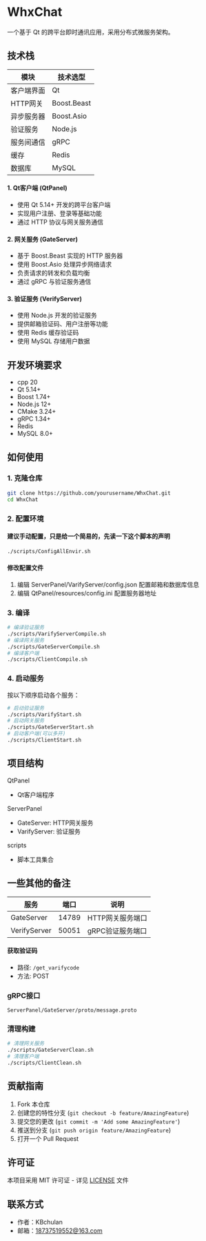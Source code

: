 # WhxChat

一个基于 Qt 的跨平台即时通讯应用，采用分布式微服务架构。

## 技术栈

| 模块 | 技术选型 |
|------|----------|
| 客户端界面 | Qt |
| HTTP网关 | Boost.Beast |
| 异步服务器 | Boost.Asio |
| 验证服务 | Node.js |
| 服务间通信 | gRPC |
| 缓存 | Redis |
| 数据库 | MySQL |

#### 1. Qt客户端 (QtPanel)
- 使用 Qt 5.14+ 开发的跨平台客户端
- 实现用户注册、登录等基础功能
- 通过 HTTP 协议与网关服务通信

#### 2. 网关服务 (GateServer)
- 基于 Boost.Beast 实现的 HTTP 服务器
- 使用 Boost.Asio 处理异步网络请求
- 负责请求的转发和负载均衡
- 通过 gRPC 与验证服务通信

#### 3. 验证服务 (VerifyServer)
- 使用 Node.js 开发的验证服务
- 提供邮箱验证码、用户注册等功能
- 使用 Redis 缓存验证码
- 使用 MySQL 存储用户数据

## 开发环境要求

- cpp 20
- Qt 5.14+
- Boost 1.74+
- Node.js 12+
- CMake 3.24+
- gRPC 1.34+
- Redis
- MySQL 8.0+

## 如何使用

### 1. 克隆仓库
```bash
git clone https://github.com/yourusername/WhxChat.git
cd WhxChat
```

### 2. 配置环境

#### 建议手动配置，只是给一个简易的，先读一下这个脚本的声明
```bash
./scripts/ConfigAllEnvir.sh
```
#### 修改配置文件
1. 编辑 ServerPanel/VarifyServer/config.json 配置邮箱和数据库信息
2. 编辑 QtPanel/resources/config.ini 配置服务器地址

### 3. 编译
```bash
# 编译验证服务
./scripts/VarifyServerCompile.sh
# 编译网关服务
./scripts/GateServerCompile.sh
# 编译客户端
./scripts/ClientCompile.sh
```

### 4. 启动服务

按以下顺序启动各个服务：
```bash
# 启动验证服务
./scripts/VarifyStart.sh
# 启动网关服务
./scripts/GateServerStart.sh
# 启动客户端(可以多开)
./scripts/ClientStart.sh
```

## 项目结构
QtPanel
- Qt客户端程序

ServerPanel
- GateServer: HTTP网关服务
- VarifyServer: 验证服务

scripts
- 脚本工具集合


## 一些其他的备注

| 服务 | 端口 | 说明 |
|------|------|------|
| GateServer | 14789 | HTTP网关服务端口 |
| VerifyServer | 50051 | gRPC验证服务端口 |

#### 获取验证码
- 路径: `/get_varifycode`
- 方法: POST

### gRPC接口

`ServerPanel/GateServer/proto/message.proto`

### 清理构建
```bash
# 清理网关服务
./scripts/GateServerClean.sh
# 清理客户端
./scripts/ClientClean.sh
```

## 贡献指南

1. Fork 本仓库
2. 创建您的特性分支 (`git checkout -b feature/AmazingFeature`)
3. 提交您的更改 (`git commit -m 'Add some AmazingFeature'`)
4. 推送到分支 (`git push origin feature/AmazingFeature`)
5. 打开一个 Pull Request

## 许可证

本项目采用 MIT 许可证 - 详见 [LICENSE](LICENSE) 文件

## 联系方式

- 作者：KBchulan
- 邮箱：18737519552@163.com
